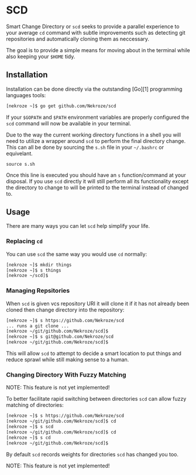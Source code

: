 # SCD

Smart Change Directory or `scd` seeks to provide a parallel experience to your average `cd` command with subtle improvements such as detecting git repositories and automatically cloning them as neccessary.

The goal is to provide a simple means for moving about in the terminal while also keeping your `$HOME` tidy.

## Installation

Installation can be done directly via the outstanding [Go][1] programming languages tools:

```bash
[nekroze ~]$ go get github.com/Nekroze/scd
```

If your `$GOPATH` and `$PATH` environment variables are properly configured the `scd` command will now be available in your terminal.

Due to the way the current working directory functions in a shell you will need to utilize a wrapper around `scd` to perform the final directory change. This can all be done by sourcing the `s.sh` file in your `~/.bashrc` or equivelant.

```
source s.sh
```

Once this line is executed you should have an `s` function/command at your disposal. If you use `scd` directly it will still perform all its functionality except the directory to change to will be printed to the terminal instead of changed to.

## Usage

There are many ways you can let `scd` help simplify your life.

### Replacing `cd`

You can use `scd` the same way you would use `cd` normally:

```bash
[nekroze ~]$ mkdir things
[nekroze ~]$ s things
[nekroze ~/scd]$
```

### Managing Repsitories

When `scd` is given vcs repository URI it will clone it if it has not already been cloned then change directory into the repository:

```bash
[nekroze ~]$ s https://github.com/Nekroze/scd
... runs a git clone ...
[nekroze ~/git/github.com/Nekroze/scd]$
[nekroze ~]$ s git@github.com/Nekroze/scd
[nekroze ~/git/github.com/Nekroze/scd]$
```

This will allow `scd` to attempt to decide a smart location to put things and reduce sprawl while still making sense to a human.

### Changing Directory With Fuzzy Matching

NOTE: This feature is not yet implemented!

To better facilitate rapid switching between directories `scd` can allow fuzzy matching of directories:

```bash
[nekroze ~]$ s https://github.com/Nekroze/scd
[nekroze ~/git/github.com/Nekroze/scd]$ cd
[nekroze ~]$ s scd
[nekroze ~/git/github.com/Nekroze/scd]$ cd
[nekroze ~]$ s cd
[nekroze ~/git/github.com/Nekroze/scd]$
```

By default `scd` records weights for directories `scd` has changed you too.

NOTE: This feature is not yet implemented!
